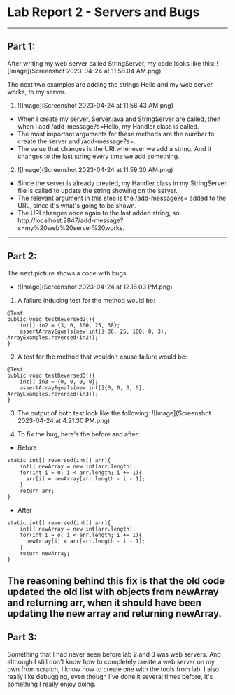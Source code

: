 # Lab Report 2 - Servers and Bugs
---

## Part 1:
After writing my web server called StringServer, my code looks like this:
![Image](Screenshot 2023-04-24 at 11.58.04 AM.png)

The next two examples are adding the strings Hello and my web server works, to my server.

1. ![Image](Screenshot 2023-04-24 at 11.58.43 AM.png)
* When I create my server, Server.java and StringServer are called, then when I add /add-message?s=Hello, my Handler class is called.
* The most important arguments for these methods are the number to create the server and /add-message?s=<String>.
* The value that changes is the URI whenever we add a string. And it changes to the last string every time we add something.

2. ![Image](Screenshot 2023-04-24 at 11.59.30 AM.png)
* Since the server is already created, my Handler class in my StringServer file is called to update the string showing on the server.
* The relevant argument in this step is the /add-message?s=<String> added to the URL, since it's what's going to be shown.
* The URI changes once again to the last added string, so http://localhost:2847/add-message?s=my%20web%20server%20works.
---

## Part 2: ##

The next picture shows a code with bugs.

* ![Image](Screenshot 2023-04-24 at 12.18.03 PM.png)

1. A failure inducing test for the method would be:
```
@Test
public void testReversed2(){
    int[] in2 = {3, 0, 100, 25, 38};
    assertArrayEquals(new int[]{38, 25, 100, 0, 3}, ArrayExamples.reversed(in2));
}
```

2. A test for the method that wouldn't cause failure would be:
```
@Test
public void testReversed3(){
    int[] in3 = {0, 0, 0, 0};
    assertArrayEquals(new int[]{0, 0, 0, 0}, ArrayExamples.reversed(in3));
}
```

3. The output of both test look like the following:
![Image](Screenshot 2023-04-24 at 4.21.30 PM.png)

4. To fix the bug, here's the before and after:

* Before
```
static int[] reversed(int[] arr){
    int[] newArray = new int[arr.length];
    for(int i = 0; i < arr.length; i += 1){
      arr[i] = newArray[arr.length - i - 1];
    }
    return arr;
}
```

* After
```
static int[] reversed(int[] arr){
    int[] newArray = new int[arr.length];
    for(int i = o; i < arr.length; i += 1){
      newArray[i] = arr[arr.length - i - 1];
    }
    return newArray;
}
```

The reasoning behind this fix is that the old code updated the old list with objects from newArray and returning arr, when it should have been updating the new array and returning newArray.
---

## Part 3:
Something that I had never seen before lab 2 and 3 was web servers. And although I still don't know how to completely create a web server on my own from scratch, I know how to create one with the tools from lab.
I also really like debugging, even though I've done it several times before, it's something I really enjoy doing.
